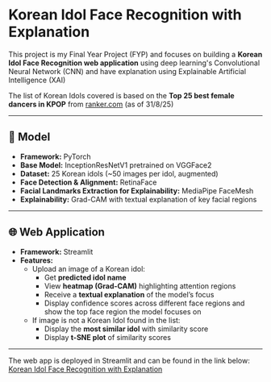# Korean Idol Face Recognition with Explanation
This project is my Final Year Project (FYP) and focuses on building a **Korean Idol Face Recognition 
web application** using deep learning's Convolutional Neural Network (CNN) and have 
explanation using Explainable Artificial Intelligence (XAI)

The list of Korean Idols covered is based on the **Top 25 best female 
dancers in KPOP** from 
[ranker.com](https://www.ranker.com/list/best-kpop-female-dancers-right-now/ranker-music) (as of 31/8/25)

---

## 🧠 Model
- **Framework:** PyTorch
- **Base Model:** InceptionResNetV1 pretrained on VGGFace2  
- **Dataset:** 25 Korean idols (~50 images per idol, augmented)  
- **Face Detection & Alignment:** RetinaFace 
- **Facial Landmarks Extraction for Explainability:** MediaPipe FaceMesh  
- **Explainability:** Grad-CAM with textual explanation of key facial regions  

---

## 🌐 Web Application
- **Framework:** Streamlit  
- **Features:**
  - Upload an image of a Korean idol:
    - Get **predicted idol name**  
    - View **heatmap (Grad-CAM)** highlighting attention regions  
    - Receive a **textual explanation** of the model’s focus  
    - Display confidence scores across different face regions and show the top face region the model focuses on
  - If image is not a Korean Idol found in the list: 
    - Display the **most similar idol** with similarity score  
    - Display **t-SNE plot** of similarity scores

---

The web app is deployed in Streamlit and can be found in the link below:
<br>
[Korean Idol Face Recognition with Explanation](https://korean-idol-face-rec.streamlit.app/)




